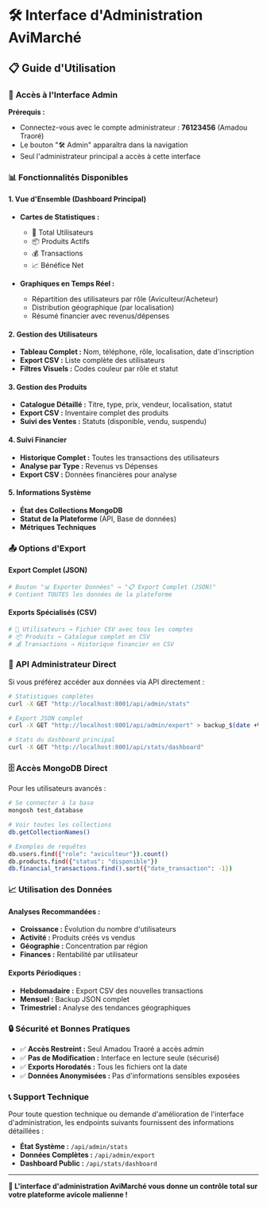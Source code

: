 # 🛠️ Interface d'Administration AviMarché

## 📋 Guide d'Utilisation

### 🚀 **Accès à l'Interface Admin**

**Prérequis :**
- Connectez-vous avec le compte administrateur : **76123456** (Amadou Traoré)
- Le bouton "🛠️ Admin" apparaîtra dans la navigation
- Seul l'administrateur principal a accès à cette interface

### 📊 **Fonctionnalités Disponibles**

#### **1. Vue d'Ensemble (Dashboard Principal)**
- **Cartes de Statistiques :**
  - 👥 Total Utilisateurs
  - 📦 Produits Actifs  
  - 💰 Transactions
  - 📈 Bénéfice Net

- **Graphiques en Temps Réel :**
  - Répartition des utilisateurs par rôle (Aviculteur/Acheteur)
  - Distribution géographique (par localisation)
  - Résumé financier avec revenus/dépenses

#### **2. Gestion des Utilisateurs**
- **Tableau Complet :** Nom, téléphone, rôle, localisation, date d'inscription
- **Export CSV :** Liste complète des utilisateurs
- **Filtres Visuels :** Codes couleur par rôle et statut

#### **3. Gestion des Produits**
- **Catalogue Détaillé :** Titre, type, prix, vendeur, localisation, statut
- **Export CSV :** Inventaire complet des produits
- **Suivi des Ventes :** Statuts (disponible, vendu, suspendu)

#### **4. Suivi Financier**
- **Historique Complet :** Toutes les transactions des utilisateurs
- **Analyse par Type :** Revenus vs Dépenses
- **Export CSV :** Données financières pour analyse

#### **5. Informations Système**
- **État des Collections MongoDB**
- **Statut de la Plateforme** (API, Base de données)
- **Métriques Techniques**

### 📤 **Options d'Export**

#### **Export Complet (JSON)**
```bash
# Bouton "📊 Exporter Données" → "📋 Export Complet (JSON)"
# Contient TOUTES les données de la plateforme
```

#### **Exports Spécialisés (CSV)**
```bash
# 👥 Utilisateurs → Fichier CSV avec tous les comptes
# 📦 Produits → Catalogue complet en CSV  
# 💰 Transactions → Historique financier en CSV
```

### 🔧 **API Administrateur Direct**

Si vous préférez accéder aux données via API directement :

```bash
# Statistiques complètes
curl -X GET "http://localhost:8001/api/admin/stats"

# Export JSON complet  
curl -X GET "http://localhost:8001/api/admin/export" > backup_$(date +%Y%m%d).json

# Stats du dashboard principal
curl -X GET "http://localhost:8001/api/stats/dashboard"
```

### 🗄️ **Accès MongoDB Direct**

Pour les utilisateurs avancés :

```bash
# Se connecter à la base
mongosh test_database

# Voir toutes les collections
db.getCollectionNames()

# Exemples de requêtes
db.users.find({"role": "aviculteur"}).count()
db.products.find({"status": "disponible"})
db.financial_transactions.find().sort({"date_transaction": -1})
```

### 📈 **Utilisation des Données**

#### **Analyses Recommandées :**
- **Croissance :** Évolution du nombre d'utilisateurs
- **Activité :** Produits créés vs vendus
- **Géographie :** Concentration par région
- **Finances :** Rentabilité par utilisateur

#### **Exports Périodiques :**
- **Hebdomadaire :** Export CSV des nouvelles transactions
- **Mensuel :** Backup JSON complet
- **Trimestriel :** Analyse des tendances géographiques

### 🔒 **Sécurité et Bonnes Pratiques**

- ✅ **Accès Restreint :** Seul Amadou Traoré a accès admin
- ✅ **Pas de Modification :** Interface en lecture seule (sécurisé)
- ✅ **Exports Horodatés :** Tous les fichiers ont la date
- ✅ **Données Anonymisées :** Pas d'informations sensibles exposées

### 📞 **Support Technique**

Pour toute question technique ou demande d'amélioration de l'interface d'administration, les endpoints suivants fournissent des informations détaillées :

- **État Système :** `/api/admin/stats`
- **Données Complètes :** `/api/admin/export`
- **Dashboard Public :** `/api/stats/dashboard`

---

**🎯 L'interface d'administration AviMarché vous donne un contrôle total sur votre plateforme avicole malienne !**